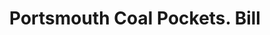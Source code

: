 ---
doi: 10.7916/D8VD89GZ
date_other: '1890'
date_other_textual: 1890-1899
form: printed ephemera
genre:
- Invoices
name:
- Portsmouth Coal Pockets
object_in_context_url: https://biggert.cul.columbia.edu/items/view/ave_biggert_00790
subject_hierarchical_geographic:
- Portsmouth, New Hampshire, United States
subject_name:
- Portsmouth Coal Pockets
title: Portsmouth Coal Pockets. Bill
sort_title: Portsmouth Coal Pockets. Bill
call_number: ave_biggert_00790
coordinates:
- 43.07555555555556,-70.76055555555556
pid: ave_biggert_00790
identifiers: ave_biggert_00790
canvas_id: ldpd:396062
permalink: "/items/ave_biggert_00790/"
layout: iiif-image-page
---